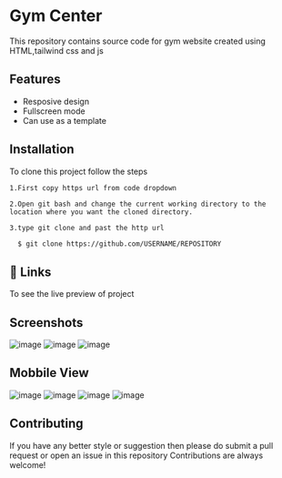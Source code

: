 # Gym Center

This repository contains source code for gym website created using HTML,tailwind css and js

## Features

- Resposive design
- Fullscreen mode
- Can use as a template

## Installation

To clone this project follow the steps

    1.First copy https url from code dropdown

    2.Open git bash and change the current working directory to the location where you want the cloned directory.

    3.type git clone and past the http url

```bash
  $ git clone https://github.com/USERNAME/REPOSITORY
```

## 🔗 Links

To see the live preview of project

## Screenshots
![image](https://github.com/Albert-2/Gym_Center/assets/90373859/911c8626-5fa2-469d-8fd9-c440413c5976)
![image](https://github.com/Albert-2/Gym_Center/assets/90373859/117858ee-4b33-43dd-835c-8682cc338a05)
![image](https://github.com/Albert-2/Gym_Center/assets/90373859/c7306bc0-e636-4d87-a827-2076f70423e1)
## Mobbile View
![image](https://github.com/Albert-2/Gym_Center/assets/90373859/2706e41e-20b9-4c0c-b513-1474e834f2b0)
![image](https://github.com/Albert-2/Gym_Center/assets/90373859/ebce6f43-786e-4a11-a448-6fac5903fcf6)
![image](https://github.com/Albert-2/Gym_Center/assets/90373859/5ca63c2e-234b-4f0f-95a6-8ed8d8149b74)
![image](https://github.com/Albert-2/Gym_Center/assets/90373859/42fd5eac-d955-4249-a89e-242825644f08)


## Contributing

If you have any better style or suggestion then please do submit a pull request or open an issue in this repository
Contributions are always welcome!
